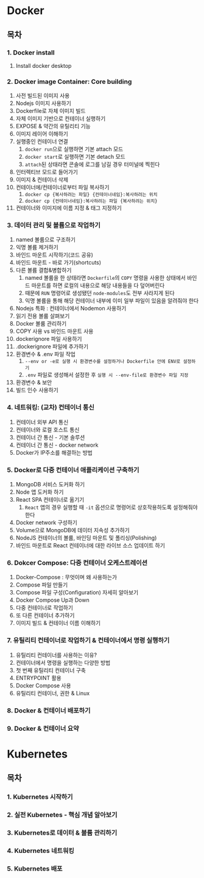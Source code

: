 # Docker

## 목차

### 1. Docker install

1. Install docker desktop

### 2. Docker image Container: Core building

1. 사전 빌드된 이미지 사용
2. Nodejs 이미지 사용하기
3. Dockerfile로 자체 이미지 빌드
4. 자체 이미지 기반으로 컨테이너 실행하기
5. EXPOSE & 약간의 유틸리티 기능
6. 이미지 레이어 이해하기
7. 실행중인 컨테이너 연결
   1. `docker run`으로 실행하면 기본 attach 모드
   2. `docker start`로 실행하면 기본 detach 모드
   3. `attach`된 상태라면 콘솔에 로그를 남길 경우 터미널에 찍힌다
8. 인터렉티브 모드로 들어가기
9. 이미지 & 컨테이너 삭제
10. 컨테이너에/컨테이너로부터 파일 복사하기
    1. `docker cp {복사하려는 파일} {컨테이너네임}:복사하려는 위치`
    2. `docker cp {컨테이너네임}:복사하려는 파일 {복사하려는 위치}`
11. 컨테이너와 이미지에 이름 지정 & 태그 지정하기

### 3. 데이터 관리 및 볼륨으로 작업하기

1. named 볼륨으로 구조하기
2. 익명 볼륨 제거하기
3. 바인드 마운트 시작하기(코드 공유)
4. 바인드 마운트 - 바로 가기(shortcuts)
5. 다른 볼륨 결합&병합하기
   1. named 볼륨을 한 상태라면 `Dockerfile`의 `COPY` 명령을 사용한 상태에서 바인드 마운트를 하면 로컬의 내용으로 해당 내용들을 다 덮어버린다
   2. 때문에 `RUN` 명령어로 생성됐던 `node-modules`도 전부 사라지게 된다
   3. 익명 볼륨을 통해 해당 컨테이너 내부에 이미 일부 파일이 있음을 알려줘야 한다
6. Nodejs 특화 : 컨테이너에서 Nodemon 사용하기
7. 읽기 전용 볼륨 살펴보기
8. Docker 볼륨 관리하기
9. COPY 사용 vs 바인드 마운트 사용
10. dockerignore 파일 사용하기
11. .dockerignore 파일에 추가하기
12. 환경변수 & .env 파일 작업
    1. `--env or -e로 실행 시 환경변수를 설정하거나 Dockerfile 안에 ENV로 설정하기`
    2. `.env` 파일로 생성해서 설정한 후 `실행 시 --env-file로 환경변수 파일 지정`
13. 환경변수 & 보안
14. 빌드 인수 사용하기

### 4. 네트워킹: (교차) 컨테이너 통신

1. 컨테이너 외부 API 통신
2. 컨테이너와 로컬 호스트 통신
3. 컨테이너 간 통신 - 기본 솔루션
4. 컨테이너 간 통신 - docker network
5. Docker가 IP주소를 해결하는 방법

### 5. Docker로 다중 컨테이너 애플리케이션 구축하기

1. MongoDB 서비스 도커화 하기
2. Node 앱 도커화 하기
3. React SPA 컨테이너로 옮기기
   1. `React` 앱의 경우 실행할 때 `-it` 옵션으로 명령어로 상호작용하도록 설정해줘야 한다
4. Docker network 구성하기
5. Volume으로 MongoDB에 데이터 지속성 추가하기
6. NodeJS 컨테이너의 볼륨, 바인딩 마운트 및 폴리싱(Polishing)
7. 바인드 마운트로 React 컨테이너에 대한 라이브 소스 업데이트 하기

### 6. Dokcer Compose: 다중 컨테이너 오케스트레이션

1. Docker-Compose : 무엇이며 왜 사용하는가
2. Compose 파일 만들기
3. Compose 파일 구성(Configuration) 자세히 알아보기
4. Docker Compose Up과 Down
5. 다중 컨테이너로 작업하기
6. 또 다른 컨테이너 추가하기
7. 이미지 빌드 & 컨테이너 이름 이해하기

### 7. 유틸리티 컨테이너로 작업하기 & 컨테이너에서 명령 실행하기

1. 유틸리티 컨테이너를 사용하는 이유?
2. 컨테이너에서 명령을 실행하는 다양한 방법
3. 첫 번째 유틸리티 컨테이너 구축
4. ENTRYPOINT 활용
5. Docker Compose 사용
6. 유틸리티 컨테이너, 권한 & Linux

### 8. Docker & 컨테이너 배포하기

### 9. Docker & 컨테이너 요약

# Kubernetes

## 목차

### 1. Kubernetes 시작하기

### 2. 실전 Kubernetes - 핵심 개념 알아보기

### 3. Kubernetes로 데이터 & 볼륨 관리하기

### 4. Kubernetes 네트워킹

### 5. Kubernetes 배포
